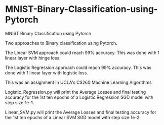 # MNIST-Binary-Classification-using-Pytorch
MNIST Binary Classification using Pytorch

Two approaches to Binary classification using Pytorch.

The Linear SVM approach could reach 99% accuracy. This was done with 1 linear layer with hinge loss.

The Logistic Regression approach could reach 99% accuracy. This was done with 1 linear layer with logistic loss.

This was an assignment in UCLA's CS260 Machine Learning Algorithms

Logistic_Regression.py will print the Average Losses and final testing accuracy for the 1st ten epochs of a Logistic Regression SGD model with step size 1e-1.

Linear_SVM.py will print the Average Losses and final testing accuracy for the 1st ten epochs of a Linear SVM SGD model with step size 1e-2.

